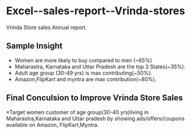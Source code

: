 # Excel--sales-report--Vrinda-stores
Vrinda Store sales Annual report.


Sample Insight
---------------
* Women are more likely to buy compared to men (~65%)
* Maharastra, Karnataka and Uttar Pradesh are the top 3 States(~35%).
* Adult age group (30-49 yrs) is max contributing(~50%).
* Amazon,FlipKart and myntra are max contribution(~80%).

Final Conculsion to Improve Vrinda Store Sales
-------------------------------------------
*Target women customer of age group(30-40 yrs)living in Maharastra,Karnataka and Uttar pradesh by showing ads/offers/coupons available on Amazon, FlipKart,Myntra.
